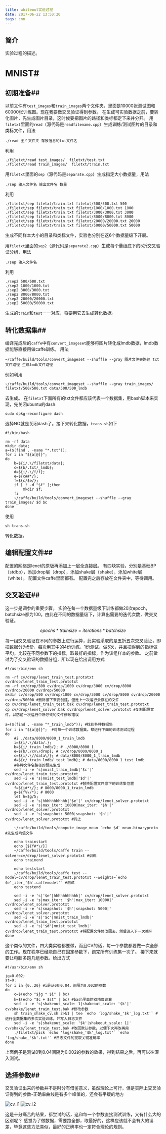 ```yaml
---
title: whiteout实验过程
date: 2017-06-22 13:50:20
tags: cnn
---
```


<script type="text/javascript"
   src="http://cdn.mathjax.org/mathjax/latest/MathJax.js?config=TeX-AMS-MML_HTMLorMML">
</script>

## 简介 ##
实验过程的描述。

<!--more-->
# MNIST#
  
## 初期准备##
以前文件有`test_images`和`train_images`两个文件夹，里面是10000张测试图和60000张训练图。现在我要做交叉验证得到参数。
在生成可实验数据之前，要转化图片，先生成图片目录，这时候要把图片的路径和类标都定下来并分开。
用`filetxt`里面的`read`（源代码是`readfilename.cpp`）生成训练/测试图片的目录和类标文件，用法

	./read 图片文件夹 存放信息的txt文件名
	
利用

	./filetxt/read test_images/  filetxt/test.txt
	./filetxt/read train_images/  filetxt/train.txt
	
用`filetxt`里面的`sep`（源代码是`separate.cpp`）生成指定大小数据量，用法

	./sep 输入文件名 输出文件名 数量
	
利用

	./filetxt/sep filetxt/train.txt filetxt/500/500.txt 500
	./filetxt/sep filetxt/train.txt filetxt/1000/1000.txt 1000
	./filetxt/sep filetxt/train.txt filetxt/3000/3000.txt 3000
	./filetxt/sep filetxt/train.txt filetxt/8000/8000.txt 8000
	./filetxt/sep filetxt/train.txt filetxt/20000/20000.txt 20000
	./filetxt/sep filetxt/train.txt filetxt/50000/50000.txt 50000
	
生成不同样本大小的目录和类标文件，实验也分别在这6个数据量级下开展。

用`filetxt`里面的`sep2`（源代码是`separate2.cpp`）生成每个量级底下的5折交叉验证分组，用法

	./sep 输入文件名
	
利用

	./sep2 500/500.txt
	./sep2 1000/1000.txt
	./sep2 3000/3000.txt
	./sep2 8000/8000.txt
	./sep2 20000/20000.txt
	./sep2 50000/50000.txt
	
生成的`train`和`test`一一对应，将要用它去生成转化数据。

## 转化数据集##
  
编译完成后的`caffe`中有`convert_imageset`能够将图片转化成lmdb数据，lmdb数据能够直接用做caffe训练。
用法

	~/caffe/build/tools/convert_imageset --shuffle --gray 图片文件夹路径 txt文件路径 生成lmdb文件路径
	
例如利用

	~/caffe/build/tools/convert_imageset --shuffle --gray train_images/ filetxt/500/500.txt data/500/500_lmdb
	
去生成。
在`filetxt`下面所有的txt文件都应该代表一个数据集，用bash脚本来实现，先关闭ubuntu的dash

	sudo dpkg-reconfigure dash
	
选择NO就是关闭dash了。接下来转化数据，`trans.sh`如下

	#!/bin/bash

	rm -rf data
	mkdir data;
	a=($(find . -name "*.txt"));
	for i in "${a[@]}"; 
	do
		b=${i/.\/filetxt/data};
		c=${b/.txt/_lmdb};
		d=${i/.\/f/f};
		e=${c##*/};
		f=${c/$e/};
		if [ ! -d "$f" ];then 
			mkdir $f;
		fi
		~/caffe/build/tools/convert_imageset --shuffle --gray train_images/ $d $c
	done
	
使用

	sh trans.sh
	
转化数据。

## 编辑配置文件##
  
配置的网络是lenet的原版再添加上一层全连接层。
有四块实验，分别是基础BP（stdbp），添加drop层（drop），添加shake层（shake），添加white层（white）。
配置文件caffe里面都有。
配置完之后存放在文件夹中，等待调用。

## 交叉验证##
  
这一步是调参的重要步骤。
实验在每一个数据量级下训练都做20次epoch，batchsize都为100。由此在不同的数据量级下，计算出需要的迭代次数，做交叉验证。

$$ epochs*trainsize=iterations*batchsize $$

每一组交叉验证在不同的参数上进行运算，此实验采取的是五折五次交叉验证，即把数据分为5份，每次用其中的4份训练，1份测试，做5次，并且把得到的指标做平均。比较在不同参数下的指标，取最好的指标，作为该组样本的参数。
之前做过为了交叉验证的数据分组，所以现在给出调用方式

	#!/usr/bin/env sh

	rm -rf cv/drop/lenet_train_test.prototxt cv/drop/lenet_train_test.prototxt
	rm -rf cv/drop/500 cv/drop/1000 cv/drop/3000 cv/drop/8000 cv/drop/20000 cv/drop/50000
	mkdir cv/drop/500 cv/drop/1000 cv/drop/3000 cv/drop/8000 cv/drop/20000 cv/drop/50000 #删除接下来要创建，但是上一次运行会存在的文件
	cp cv/drop/lenet_train_test.bak cv/drop/lenet_train_test.prototxt
	cp cv/drop/lenet_solver.bak cv/drop/lenet_solver.prototxt #复制配置文件，以防前一次运行中断导致的文件修改错误
	
	a=($(find . -name "*_train_lmdb")); #找到各种数据集
	for i in "${a[@]}";  #对每一个训练数据集，都进行下面的训练测试过程
	do
		#i ./data/8000/8000_1_train_lmdb
		i=${i/.\/data/.}; 
		b=${i/_train_lmdb/}; # ./8000/8000_1
		e=${b/./cv\/drop}; # cv/drop/8000/8000_1
		c=${i/.\//data\/}; # data/8000/8000_1_train_lmdb
		d=${c/_train_lmdb/_test_lmdb}; # data/8000/8000_1_test_lmdb
		#各种文件名路径的预先生成
		sed -i -e 's|mnist_train_lmdb|'$c'|' cv/drop/lenet_train_test.prototxt
		sed -i -e 's|mnist_test_lmdb|'$d'|' cv/drop/lenet_train_test.prototxt #替换配置文件底下的训练集位置
		f=${i#*\/}; # 8000/8000_1_train_lmdb
		g=${f%\/*}; # 8000
		let h=$g/5; 
		sed -i -e 's|hhhhhhhhhhh|'$e'|' cv/drop/lenet_solver.prototxt
		sed -i -e 's|max_iter: 10000|max_iter: '$h'|' cv/drop/lenet_solver.prototxt
		sed -i -e 's|snapshot: 5000|snapshot: '$h'|' cv/drop/lenet_solver.prototxt #同上
	
		~/caffe/build/tools/compute_image_mean `echo $d` mean.binaryproto #先生成均值文件

		echo trainstart
		echo [${f#*\/}]
		~/caffe/build/tools/caffe train --solver=cv/drop/lenet_solver.prototxt #训练
		echo trainend

		echo teststart
		~/caffe/build/tools/caffe test --model=cv/drop/lenet_train_test.prototxt --weights=`echo $e'_iter_'$h'.caffemodel'` #测试
		echo testend
	
		sed -i -e 's|'$e'|hhhhhhhhhhh|' cv/drop/lenet_solver.prototxt
		sed -i -e 's|max_iter: '$h'|max_iter: 10000|' cv/drop/lenet_solver.prototxt
		sed -i -e 's|snapshot: '$h'|snapshot: 5000|' cv/drop/lenet_solver.prototxt
		sed -i -e 's|'$c'|mnist_train_lmdb|' cv/drop/lenet_train_test.prototxt
		sed -i -e 's|'$d'|mnist_test_lmdb|' cv/drop/lenet_train_test.prototxt #将配置文件修改回去，然后进入下一次循环
	done
	
这个类似的文件，四大类实验都要做，而且CV的话，每一个参数都要做一次全部的工作。现在程序已经能自己在固定参数下，跑完所有训练集一次了。
接下来就要让电脑多跑几组参数。给出方式

	#!/usr/bin/env sh

	jg=0.002;
	st=0;
	for i in {0..20} #i是从0到0.04，间隔为0.002的参数
	do
		c=$(echo "$jg * $i" | bc)
		k=$(echo "$c + $st" | bc) #bash里面的双精度运算
		sed -i -e 's|shakeout_scale: 1|shakeout_scale: '$k'|' cv/shake/lenet_train_test.bak #修改参数
		sh train_shake_cv.sh 2>&1 | tee `echo 'log/shake_'$k'_log.txt'` #进行全数据集的多次实验训练，并写入日志文件
		sed -i -e 's|shakeout_scale: '$k'|shakeout_scale: 1|' cv/shake/lenet_train_test.bak #改回默认参数，以便下次再改再用
		./filetxt/pick `echo 'log/shake_'$k'_log.txt'` `echo 'log/shake_'$k'.txt'` #日志文件的提取关键准确率
	done

上面例子是测试0到0.04间隔为0.002的参数的效果，得到结果之后，再可以往深入测试。

## 选择参数##
交叉验证出来的参数并不是时分有借鉴意义，虽然理论上可行，但是实际上交叉验证得到的参数-正确率曲线是有多个峰值的，还会有平缓的地方

![cv_l1](/md_pic/cv_l1.png "cv_l1")
![cv_l2](/md_pic/cv_l2.png "cv_l2")

这是十分痛苦的结果，都尝试的话，这和每一个参数直接测试训练，又有什么大的区别呢？
感觉为了做数据，需要跑全部，取最好的，这样应该就不会有大的误差，毕竟这些方法类似，最好的正确率也一定符合理论的规则。